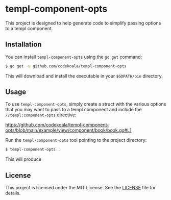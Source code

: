 # templ-component-opts

This project is designed to help generate code to simplify passing options to a templ component.

## Installation

You can install `templ-component-opts` using the `go get` command:

```sh
$ go get -u github.com/codekoala/templ-component-opts
```

This will download and install the executable in your `$GOPATH/bin` directory.

## Usage

To use `templ-component-opts`, simply create a struct with the various options that you may want to pass to a templ component and include the `//templ:component-opts` directive:

https://github.com/codekoala/templ-component-opts/blob/main/example/view/component/book/book.go#L1

Run the `templ-component-opts` tool pointing to the project directory:

```sh
$ templ-component-opts .
```

This will produce

## License

This project is licensed under the MIT License. See the [LICENSE](./LICENSE) file for details.